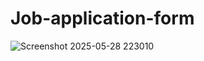 # Job-application-form
![Screenshot 2025-05-28 223010](https://github.com/user-attachments/assets/9ddc9265-9ffd-49fb-9e94-c3dabf3db8a0)
